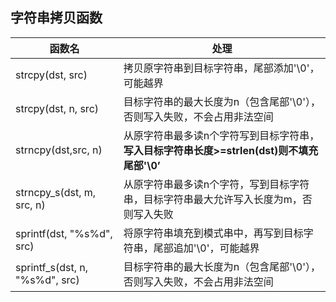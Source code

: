 
## 字符串拷贝函数
| 函数名| 处理 | 
|--- | --- |
| strcpy(dst, src)| 拷贝原字符串到目标字符串，尾部添加'\0'，可能越界 |
| strcpy(dst,  n, src)| 目标字符串的最大长度为n（包含尾部'\0'），否则写入失败，不会占用非法空间 |
| strncpy(dst,src, n)| 从原字符串最多读n个字符写到目标字符串，**写入目标字符串长度>=strlen(dst)则不填充尾部'\0’** |
| strncpy_s(dst, m, src, n)| 从原字符串最多读n个字符，写到目标字符串，目标字符串最大允许写入长度为m，否则写入失败 |
| sprintf(dst, "%s%d", src)| 将原字符串填充到模式串中，再写到目标字符串，尾部追加'\0'，可能越界 |
| sprintf_s(dst, n, "%s%d", src)| 目标字符串的最大长度为n（包含尾部'\0'），否则写入失败，不会占用非法空间 |

